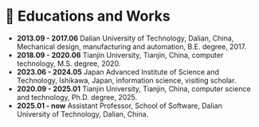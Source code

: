 # 📖 Educations and Works
- **2013.09 - 2017.06**    Dalian University of Technology, Dalian, China, Mechanical design, manufacturing and automation, B.E. degree, 2017. 
- **2018.09 - 2020.06**    Tianjin University, Tianjin, China, computer technology, M.S. degree, 2020.
- **2023.06 - 2024.05**    Japan Advanced Institute of Science and Technology, Ishikawa, Japan, information science, visiting scholar.
- **2020.09 - 2025.01**    Tianjin University, Tianjin, China, computer science and technology, Ph.D. degree, 2025.
- **2025.01 - now** Assistant Professor, School of Software, Dalian University of Technology, Dalian, China.
